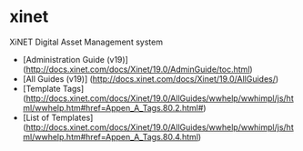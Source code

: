 # xinet
XiNET Digital Asset Management system

* [Administration Guide (v19)] (http://docs.xinet.com/docs/Xinet/19.0/AdminGuide/toc.html)
* [All Guides (v19)] (http://docs.xinet.com/docs/Xinet/19.0/AllGuides/)
* [Template Tags] (http://docs.xinet.com/docs/Xinet/19.0/AllGuides/wwhelp/wwhimpl/js/html/wwhelp.htm#href=Appen_A_Tags.80.2.html#)
* [List of Templates] (http://docs.xinet.com/docs/Xinet/19.0/AllGuides/wwhelp/wwhimpl/js/html/wwhelp.htm#href=Appen_A_Tags.80.4.html) 